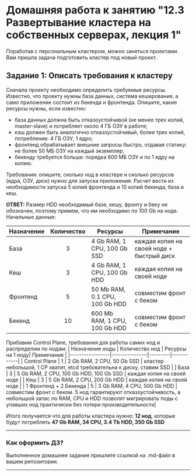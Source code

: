 # Домашняя работа к занятию "12.3 Развертывание кластера на собственных серверах, лекция 1"

Поработав с персональным кластером, можно заняться проектами. Вам пришла задача подготовить кластер под новый проект.

## Задание 1: Описать требования к кластеру

Сначала проекту необходимо определить требуемые ресурсы. Известно, что проекту нужны база данных, система кеширования, а само приложение состоит из бекенда и фронтенда. Опишите, какие ресурсы нужны, если известно:

* база данных должна быть отказоустойчивой (не менее трех копий, master-slave) и потребляет около 4 ГБ ОЗУ в работе;
* кэш должен быть аналогично отказоустойчивый, более трех копий, потребление: 4 ГБ ОЗУ, 1 ядро;
* фронтенд обрабатывает внешние запросы быстро, отдавая статику: не более 50 МБ ОЗУ на каждый экземпляр;
* бекенду требуется больше: порядка 600 МБ ОЗУ и по 1 ядру на копию.

Требования: опишите, сколько нод в кластере и сколько ресурсов (ядра, ОЗУ, диск) нужно для запуска приложения. Расчет вести из необходимости запуска 5 копий фронтенда и 10 копий бекенда, база и кеш.  

**ОТВЕТ:**  Размер HDD необходимый базе, кешу, фронту и беку не обозначен, поэтому примем, что им необходимо по 100 Gb на ноде.
Начальные данные:

| Назначение | Количество | Ресурсы | Примечание |
|------------|:----------:|---------|------------|
| База | 3 | 4 Gb RAM, 1 CPU, 100 Gb SSD | каждая копия на своей ноде + быстрый диск |
| Кеш | 3 | 4 Gb RAM, 1 CPU, 100 Gb HDD | каждая копия на своей ноде |
| Фронтенд | 5 | 50 Mb RAM, 0.1 CPU, 100 Gb HDD | совместим фронт с беком |
| Бекенд | 10 | 600 Mb RAM, 1 CPU, 100 Gb HDD | совместим фронт с беком |

Прибавим Control Plane, требования для работы самих нод и распределим по нодам:
| Назначение ноды | Количество нод | Ресурсы на 1 ноду| Примечание |
|-----------------|:--------------:|---------|------------|
| Control Plane | 1 | 2 Gb RAM, 2 CPU, 50 Gb SSD | кластер небольшой, 1 СР хватит, etcd требовательна к диску, ставим SSD |
| База | 3 | 5 Gb RAM, 2 CPU, 100 Gb HDD, 100 Gb SSD | каждая копия на своей ноде |
| Кеш | 3 | 5 Gb RAM, 2 CPU, 200 Gb HDD | каждая копия на своей ноде |
| 1 Фронтенд + 2 Бекенда | 5 | 3 Gb RAM, 4 CPU, 500 Gb HDD | совместим фронт с беком. 5 нод гарантируют отказоустойчивость, а небольшой запас по RAM, CPU  и HDD позволят мигрировать поды с упавших нод практически без потери производительности|

Итого получается что для работы кластера нужно: **12 нод**, которые будут потреблять **47 Gb RAM, 34 CPU, 3.4 Tb HDD, 350 Gb SSD**

---

### Как оформить ДЗ?

Выполненное домашнее задание пришлите ссылкой на .md-файл в вашем репозитории.

---

